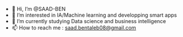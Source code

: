 - 👋 Hi, I’m @SAAD-BEN
- 👀 I’m interested in IA/Machine learning and developping smart apps
- 🌱 I’m currently studying Data science and business intelligence
- 📫 How to reach me : saad.bentaleb08@gmail.com

<!---
SAAD-BEN/SAAD-BEN is a ✨ special ✨ repository because its `README.md` (this file) appears on your GitHub profile.
You can click the Preview link to take a look at your changes.
--->
